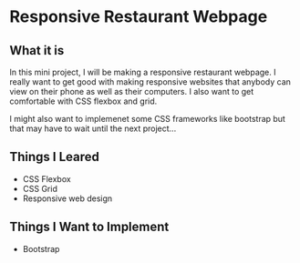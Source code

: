 # Responsive Restaurant Webpage
## What it is
In this mini project, I will be making a responsive restaurant webpage. I really want to get good with making responsive websites that anybody can view on their phone as well as their computers. I also want to get comfortable with CSS flexbox and grid.

I might also want to implemenet some CSS frameworks like bootstrap but that may have to wait until the next project...
## Things I Leared
- CSS Flexbox
- CSS Grid
- Responsive web design

## Things I Want to Implement
- Bootstrap
